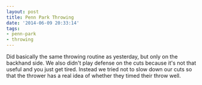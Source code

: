 ```yaml
---
layout: post
title: Penn Park Throwing
date: '2014-06-09 20:33:14'
tags:
- penn-park
- throwing
---
```


Did basically the same throwing routine as yesterday, but only on the backhand side. We also didn't play defense on the cuts because it's not that useful and you just get tired. Instead we tried not to slow down our cuts so that the thrower has a real idea of whether they timed their throw well.
